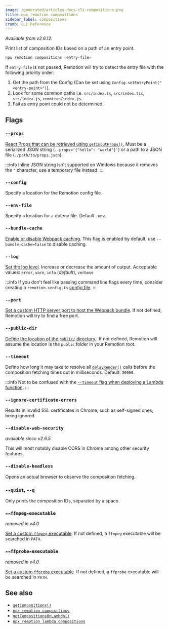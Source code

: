 ```yaml
---
image: /generated/articles-docs-cli-compositions.png
title: npx remotion compositions
sidebar_label: compositions
crumb: CLI Reference
---
```


_Available from v2.6.12._

Print list of composition IDs based on a path of an entry point.

```bash
npx remotion compositions <entry-file>
```

If `entry-file` is not passed, Remotion will try to detect the entry file with the following priority order:

1. Get the path from the Config (Can be set using `Config.setEntryPoint("<entry-point>")`).
2. Look for some common paths i.e. `src/index.ts`, `src/index.tsx`, `src/index.js`, `remotion/index.js`.
3. Fail as entry point could not be determined.

## Flags

### `--props`

[React Props that can be retrieved using `getInputProps()`.](/docs/get-input-props) Must be a serialized JSON string (`--props='{"hello": "world"}'`) or a path to a JSON file (`./path/to/props.json`).

:::info
Inline JSON string isn't supported on Windows because it removes the `"` character, use a temporary file instead.
:::

### `--config`

Specify a location for the Remotion config file.

### `--env-file` <AvailableFrom v="2.2.0" />

Specify a location for a dotenv file. Default `.env`.

### `--bundle-cache`

[Enable or disable Webpack caching](/docs/config#setcachingenabled). This flag is enabled by default, use `--bundle-cache=false` to disable caching.

### `--log`

[Set the log level](/docs/config#setlevel). Increase or decrease the amount of output. Acceptable values: `error`, `warn`, `info` (_default_), `verbose`

:::info
If you don't feel like passing command line flags every time, consider creating a `remotion.config.ts` [config file](/docs/config).
:::

### `--port`

[Set a custom HTTP server port to host the Webpack bundle](/docs/config#setPort). If not defined, Remotion will try to find a free port.

### `--public-dir` <AvailableFrom v="3.2.13" />

[Define the location of the `public/` directory.](/docs/config#setpublicdir). If not defined, Remotion will assume the location is the `public` folder in your Remotion root.

### `--timeout`

Define how long it may take to resolve all [`delayRender()`](/docs/delay-render) calls before the composition fetching times out in milliseconds. Default: `30000`.

:::info
Not to be confused with the [`--timeout` flag when deploying a Lambda function](/docs/lambda/cli/functions#--timeout).
:::

### `--ignore-certificate-errors`

Results in invalid SSL certificates in Chrome, such as self-signed ones, being ignored.

### `--disable-web-security`

_available since v2.6.5_

This will most notably disable CORS in Chrome among other security features.

### `--disable-headless`

Opens an actual browser to observe the composition fetching.

### `--quiet`, `--q`

Only prints the composition IDs, separated by a space.

### ~~`--ffmpeg-executable`~~

_removed in v4.0_

[Set a custom `ffmpeg` executable](/docs/config#setFfmpegExecutable). If not defined, a `ffmpeg` executable will be searched in `PATH`.

### ~~`--ffprobe-executable`~~

_removed in v4.0_

[Set a custom `ffprobe` executable](/docs/config#setFfprobeExecutable). If not defined, a `ffprobe` executable will be searched in `PATH`.

## See also

- [`getCompositions()`](/docs/cli/compositions)
- [`npx remotion compositions`](/docs/cli/compositions)
- [`getCompositionsOnLambda()`](/docs/lambda/getcompositionsonlambda)
- [`npx remotion lambda compositions`](/docs/lambda/cli/compositions)
